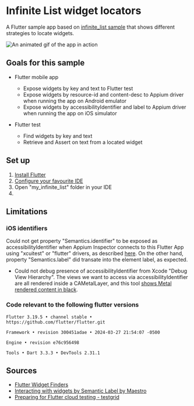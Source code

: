 # Infinite List widget locators

A Flutter sample app based on [infinite_list sample](https://github.com/flutter/samples/tree/main/infinite_list) that shows different strategies to locate widgets.

![An animated gif of the app in action](https://user-images.githubusercontent.com/919717/81858860-3a1e3280-9519-11ea-8e9c-9d22ac1bf0ed.gif)


## Goals for this sample

* Flutter mobile app
  - Expose widgets by key and text to Flutter test
  - Expose widgets by resource-id and content-desc to Appium driver when running the app on Android emulator
  - Expose widgets by accessibilityIdentifier and label to Appium driver when running the app on iOS simulator
  
* Flutter test
  - Find widgets by key and text
  - Retrieve and Assert on text from a located widget

## Set up

1. [Install Flutter](https://docs.flutter.dev/get-started/install)
2. [Configure your favourite IDE](https://docs.flutter.dev/get-started/editor)
3. Open "my_infinite_list" folder in your IDE
4. 

## Limitations

### iOS identifiers
Could not get property "Semantics.identifier" to be exposed as accessibilityIdentifier when Appium Inspector connects to this Flutter App using "xcuitest" or "flutter" drivers, as described [here](https://forums.developer.apple.com/forums/thread/743902). On the other hand, property "Semantics.label" did transate into the element label, as expected.
- Could not debug presence of accessibilityIdentifier from Xcode "Debug View Hierarchy". The views we want to access via accessibilityIdentifier are all rendered inside a CAMetalLayer, and this tool [shows Metal rendered content in black](https://forums.developer.apple.com/forums/thread/743902). 

### Code relevant to the following flutter versions

`Flutter 3.19.5 • channel stable • https://github.com/flutter/flutter.git`

`Framework • revision 300451adae • 2024-03-27 21:54:07 -0500`

`Engine • revision e76c956498`

`Tools • Dart 3.3.3 • DevTools 2.31.1`

## Sources
* [Flutter Widget Finders](https://docs.flutter.dev/cookbook/testing/widget/finders)
* [Interacting with widgets by Semantic Label by Maestro](https://maestro.mobile.dev/platform-support/flutter)
* [Preparing for Flutter cloud testing - testgrid](https://testgrid.io/blog/appium-flutter-testing/)

 
